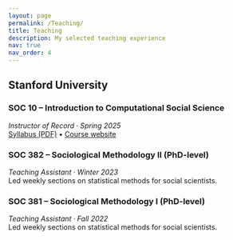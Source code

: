 ```yaml
---
layout: page
permalink: /Teaching/
title: Teaching
description: My selected teaching experience
nav: true
nav_order: 4
---
```

## Stanford University

### **SOC 10 – Introduction to Computational Social Science**  
*Instructor of Record · Spring 2025*  
[Syllabus (PDF)](/assets/SOC%2010%20syllabus.pdf) • [Course website](https://yuzesui97.github.io/soc10_2025spring/)

### **SOC 382 – Sociological Methodology II (PhD-level)**  
*Teaching Assistant · Winter 2023*  
Led weekly sections on statistical methods for social scientists.

### **SOC 381 – Sociological Methodology I (PhD-level)**  
*Teaching Assistant · Fall 2022*  
Led weekly sections on statistical methods for social scientists.

